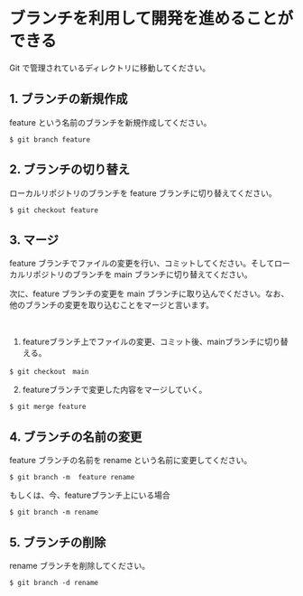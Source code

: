 # ブランチを利用して開発を進めることができる

Git で管理されているディレクトリに移動してください。

## 1. ブランチの新規作成

feature という名前のブランチを新規作成してください。
```
$ git branch feature
```

## 2. ブランチの切り替え

ローカルリポジトリのブランチを feature ブランチに切り替えてください。
```
$ git checkout feature
```

## 3. マージ

feature ブランチでファイルの変更を行い、コミットしてください。そしてローカルリポジトリのブランチを main ブランチに切り替えてください。

次に、feature ブランチの変更を main ブランチに取り込んでください。なお、他のブランチの変更を取り込むことをマージと言います。

<br>

1. featureブランチ上でファイルの変更、コミット後、mainブランチに切り替える。
```
$ git checkout　main
```
2. featureブランチで変更した内容をマージしていく。
```
$ git merge feature
```

## 4. ブランチの名前の変更

feature ブランチの名前を rename という名前に変更してください。
```
$ git branch -m  feature rename
```
もしくは、今、featureブランチ上にいる場合
```
$ git branch -m rename
```



## 5. ブランチの削除

rename ブランチを削除してください。
```
$ git branch -d rename
```
